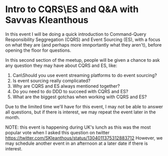 # Intro to CQRS\ES and Q&A with Savvas Kleanthous

In this event I will be doing a quick introduction to Command-Query Responsibility Seggregation (CQRS) and Event Sourcing (ES), with a focus on what they are (and perhaps more imnportantly what they aren't), before opening the floor for questions.

In this second section of the meetup, people will be given a chance to ask any question they may have about CQRS and ES, like:

1. Can\Should you use event streaming platforms to do event sourcing?
2. Is event sourcing really complicated?
3. Why are CQRS and ES always mentioned together?
4. Do you need to do DDD to succeed with CQRS and ES?
5. What are the biggest gotchas when working with CQRS and ES?

Due to the limited time we'll have for this event, I may not be able to answer all questions, but if there is interest, we may repeat the event later in the month.

NOTE: this event is happening during UK's lunch as this was the most popular vote when I asked this question on twitter https://twitter.com/SKleanthous/status/1304011375312883712 However, we may schedule another event in an afternoon at a later date if there is interest.
